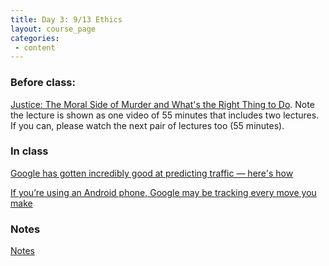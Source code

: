 ```yaml
---
title: Day 3: 9/13 Ethics
layout: course_page
categories:
 - content
---
```


### Before class:

[Justice: The Moral Side of Murder and What's the Right Thing to Do](http://justiceharvard.org/themoralsideofmurder/). Note the lecture is shown as one video of 55 minutes that includes two lectures. If you can, please watch the next pair of lectures too (55 minutes). 


### In class

[Google has gotten incredibly good at predicting traffic — here's how](https://www.businessinsider.com/how-google-maps-knows-about-traffic-2015-11)

[If you’re using an Android phone, Google may be tracking every move you make](https://qz.com/1183559/if-youre-using-an-android-phone-google-may-be-tracking-every-move-you-make/)

### Notes

[Notes](../day3notes)
